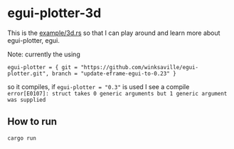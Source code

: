 # egui-plotter-3d

This is the [example/3d.rs](https://github.com/Gip-Gip/egui-plotter/blob/c13ddc7dcd2e1b5be77cb3ad92db3c256845c78e/examples/3d.rs)
so that I can play around and learn more about egui-plotter, egui.

Note: currently the using
```
egui-plotter = { git = "https://github.com/winksaville/egui-plotter.git", branch = "update-eframe-egui-to-0.23" }
```
so it compiles, if `egui-plotter = "0.3"` is used I see a compile `error[E0107]: struct takes 0 generic arguments but 1 generic argument was supplied`

## How to run

```bash
cargo run
```
